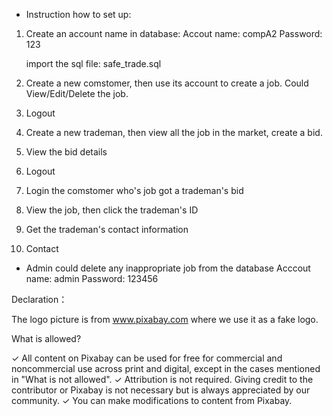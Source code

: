 * Instruction how to set up:

1. Create an account name in database: 
    Accout name: compA2
    Password: 123
    
    import the sql file:   safe_trade.sql

2. Create a new comstomer, then use its account to create a job. Could View/Edit/Delete the job.
3. Logout 
4. Create a new trademan, then view all the job in the market, create a bid.
5. View the bid details
5. Logout
6. Login the comstomer who's job got a trademan's bid
7. View the job, then click the trademan's ID
8. Get the trademan's contact information
9. Contact 


* Admin could delete any inappropriate job from the database
Acccout name: admin
Password: 123456




Declaration： 

The logo picture is from www.pixabay.com where we use it as a fake logo.

What is allowed?

✓	All content on Pixabay can be used for free for commercial and noncommercial use across print and digital, except in the cases mentioned in "What is not allowed".
✓	Attribution is not required. Giving credit to the contributor or Pixabay is not necessary but is always appreciated by our community.
✓	You can make modifications to content from Pixabay.


